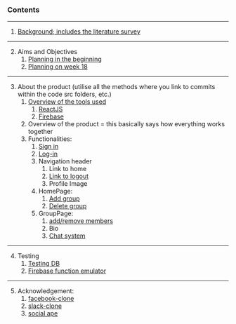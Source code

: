 ### Contents

---
1. [Background; includes the literature survey](https://cseegit.essex.ac.uk/ce301_2020/ce301_rai_ajaya/-/blob/master/Challenge%20Week/Background.md)
---
2. Aims and Objectives
    1. [Planning in the beginning](https://cseegit.essex.ac.uk/ce301_2020/ce301_rai_ajaya/-/blob/master/Challenge%20Week/Plan.md)
    2. [Planning on week 18](https://cseegit.essex.ac.uk/ce301_2020/ce301_rai_ajaya/-/blob/master/final_product/technical_documentation/plan.md)
---
3. About the product (utilise all the methods where you link to commits within the code src folders, etc.)
    1. [Overview of the tools used](https://cseegit.essex.ac.uk/ce301_2020/ce301_rai_ajaya/-/blob/master/final_product/technical_documentation/overview_of_tools.md)
        1. [ReactJS](https://cseegit.essex.ac.uk/ce301_2020/ce301_rai_ajaya/-/blob/master/final_product/technical_documentation/reactjs.md)
        2. [Firebase](https://cseegit.essex.ac.uk/ce301_2020/ce301_rai_ajaya/-/blob/master/final_product/technical_documentation/firebase.md)
    2. Overview of the product = this basically says how everything works together
    3. Functionalities:
        1. [Sign in](https://cseegit.essex.ac.uk/ce301_2020/ce301_rai_ajaya/-/blob/master/final_product/technical_documentation/signup_login_logout.md)
        2. [Log-in](https://cseegit.essex.ac.uk/ce301_2020/ce301_rai_ajaya/-/blob/master/final_product/technical_documentation/signup_login_logout.md)
        3. Navigation header
            1. Link to home
            2. [Link to logout](https://cseegit.essex.ac.uk/ce301_2020/ce301_rai_ajaya/-/blob/master/final_product/technical_documentation/signup_login_logout.md)
            3. Profile Image
        4. HomePage: 
            1. [Add group](https://cseegit.essex.ac.uk/ce301_2020/ce301_rai_ajaya/-/blob/master/final_product/bro-online-client/src/components/addGroups_frontend.md)
            2. [Delete group](https://cseegit.essex.ac.uk/ce301_2020/ce301_rai_ajaya/-/blob/master/final_product/bro-online-client/src/components/README.md)
        5. GroupPage: 
            1. [add/remove members](https://cseegit.essex.ac.uk/ce301_2020/ce301_rai_ajaya/-/tree/master/final_product/bro-online-client/src/pages)
            2. Bio
            3. [Chat system](https://cseegit.essex.ac.uk/ce301_2020/ce301_rai_ajaya/-/blob/master/final_product/technical_documentation/message.md)
---
4. Testing
    1. [Testing DB](https://cseegit.essex.ac.uk/ce301_2020/ce301_rai_ajaya/-/blob/master/final_product/bro-online-functions/functions/test/db_testing.md)
    2. [Firebase function emulator](https://cseegit.essex.ac.uk/ce301_2020/ce301_rai_ajaya/-/blob/master/final_product/technical_documentation/testing.md)
---
5. Acknowledgement:
    1. [facebook-clone](https://cseegit.essex.ac.uk/ce301_2020/ce301_rai_ajaya/-/tree/master/Summer%20preparation/Projects)
    2. [slack-clone](https://cseegit.essex.ac.uk/ce301_2020/ce301_rai_ajaya/-/tree/master/Summer%20preparation/Projects)
    3. [social ape](https://cseegit.essex.ac.uk/ce301_2020/ce301_rai_ajaya/-/tree/master/Challenge%20Week/Project)
